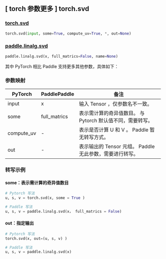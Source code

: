 ## [ torch 参数更多 ] torch.svd

### [torch.svd](https://pytorch.org/docs/1.13/generated/torch.svd.html?highlight=torch+svd#torch.svd)

```python
torch.svd(input, some=True, compute_uv=True, *, out=None)
```

### [paddle.linalg.svd](https://www.paddlepaddle.org.cn/documentation/docs/zh/api/paddle/linalg/svd_cn.html#svd)

```python
paddle.linalg.svd(x, full_matrics=False, name=None)
```

其中 PyTorch 相比 Paddle 支持更多其他参数，具体如下：

### 参数映射
| PyTorch       | PaddlePaddle | 备注                                                   |
| ------------- | ------------ | ------------------------------------------------------ |
| input          | x            | 输入 Tensor ，仅参数名不一致。                           |
| some          | full_matrics            | 表示需计算的奇异值数目。 与 Pytorch 默认值不同，需要转写。                         |
| compute_uv          | -            | 表示是否计算 U 和 V 。  Paddle 暂无转写方式。                         |
| out          | -            | 表示输出的 Tensor 元组。 Paddle 无此参数，需要进行转写。                           |

### 转写示例
#### some：表示需计算的奇异值数目
```python
# Pytorch 写法
u, s, v = torch.svd(x, some = True )

# Paddle 写法
u, s, v = paddle.linalg.svd(x， full_matrics = False)
```
#### out：指定输出
```python
# Pytorch 写法
torch.svd(x, out=(u, s, v) )

# Paddle 写法
u, s, v = paddle.linalg.svd(x)
```
